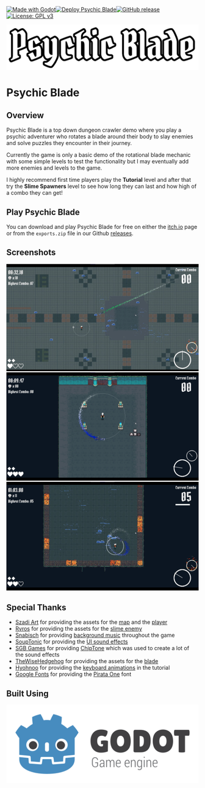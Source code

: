 [![Made with Godot](https://img.shields.io/badge/Made%20with-Godot-blue?style=for-the-badge)](https://godotengine.org/)[![Deploy Psychic Blade](https://github.com/Izook/psychic-blade/actions/workflows/deploy.yml/badge.svg)](https://github.com/Izook/psychic-blade/actions/workflows/deploy.yml)[![GitHub release](https://img.shields.io/github/release/izook/psychic-blade.svg)](https://GitHub.com/izook/psychic-blade/releases/)[![License: GPL v3](https://img.shields.io/badge/License-GPLv3-blue.svg)](https://github.com/Izook/psychic-blade/blob/main/LICENCE)

<p align="center">
  <img src="./docs/images/logo.png">
</p>

# Psychic Blade

## Overview

Psychic Blade is a top down dungeon crawler demo where you play a psychic adventurer who rotates a blade around their body to slay enemies and solve puzzles they encounter in their journey.

Currently the game is only a basic demo of the rotational blade mechanic with some simple levels to test the functionality but I may eventually add more enemies and levels to the game.

I highly recommend first time players play the **Tutorial** level and after that try the **Slime Spawners** level to see how long they can last and how high of a combo they can get!

## Play Psychic Blade

You can download and play Psychic Blade for free on either the [itch.io](https://izook.itch.io/psychic-blade) page or from the `exports.zip` file in our Github [releases](https://github.com/Izook/psychic-blade/releases).

## Screenshots

![Slime Spawners](./docs/images/spawners_screenshot.png)
![Puzzles](./docs/images/puzzle_screenshot.png)
![Challenges](./docs/images/challenge_screenshot.png)

## Special Thanks

- [Szadi Art](https://szadiart.itch.io/) for providing the assets for the [map](https://szadiart.itch.io/2d-magic-lands-dung1) and the [player](https://szadiart.itch.io/rpg-main-character)
- [Rvros](https://rvros.itch.io/) for providing the assets for the [slime enemy](https://rvros.itch.io/pixel-art-animated-slime)
- [Snabisch](https://snabisch.itch.io/) for providing [background music](https://snabisch.itch.io/sixty-minutes-free-music) throughout the game
- [SoupTonic](https://twitter.com/soup_tonic) for providing the [UI sound effects](https://souptonic.itch.io/souptonic-sfx-pack-1-ui-sounds)
- [SGB Games](https://sfbgames.com/) for providing [ChipTone](https://sfbgames.itch.io/chiptone) which was used to create a lot of the sound effects
- [TheWiseHedgehog](https://twitter.com/thewisehedgehog) for providing the assets for the [blade](https://thewisehedgehog.itch.io/hs2020)
- [Hyohnoo](https://twitter.com/Hyohnoo) for providing the [keyboard animations](https://hyohnoo.itch.io/keyboard-controller-keys) in the tutorial
- [Google Fonts](https://fonts.google.com/) for providing the [Pirata One](https://fonts.google.com/specimen/Pirata+One#glyphs) font

## Built Using

![Godot Game Engine](https://raw.githubusercontent.com/godotengine/godot/master/logo.png)
